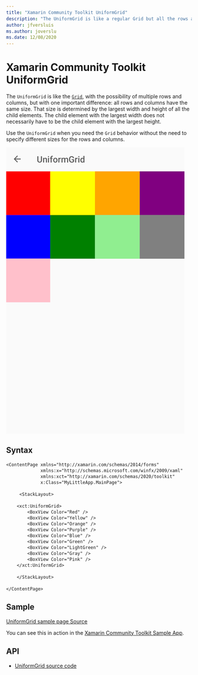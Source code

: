 ```yaml
---
title: "Xamarin Community Toolkit UniformGrid"
description: "The UniformGrid is like a regular Grid but all the rows and columns will have the same size."
author: jfversluis
ms.author: joverslu
ms.date: 12/08/2020
---
```


# Xamarin Community Toolkit UniformGrid

The `UniformGrid` is like the [`Grid`](xref:Xamarin.Forms.Grid), with the possibility of multiple rows and columns, but with one important difference: all rows and columns have the same size. That size is determined by the largest width and height of all the child elements. The child element with the largest width does not necessarily have to be the child element with the largest height.

Use the `UniformGrid` when you need the `Grid` behavior without the need to specify different sizes for the rows and columns.

[![Screenshot of UniformGrid](uniformgrid-images/uniformgrid-example.png "UniformGrid in an app")](uniformgrid-images/uniformgrid-example-large.png#lightbox "UniformGrid in an app")

## Syntax

```xaml
<ContentPage xmlns="http://xamarin.com/schemas/2014/forms"
             xmlns:x="http://schemas.microsoft.com/winfx/2009/xaml"
             xmlns:xct="http://xamarin.com/schemas/2020/toolkit"
             x:Class="MyLittleApp.MainPage">

     <StackLayout>

    <xct:UniformGrid>
        <BoxView Color="Red" />
        <BoxView Color="Yellow" />
        <BoxView Color="Orange" />
        <BoxView Color="Purple" />
        <BoxView Color="Blue" />
        <BoxView Color="Green" />
        <BoxView Color="LightGreen" />
        <BoxView Color="Gray" />
        <BoxView Color="Pink" />
    </xct:UniformGrid>

    </StackLayout>

</ContentPage>
```

## Sample

[UniformGrid sample page Source](https://github.com/xamarin/XamarinCommunityToolkit/blob/main/src/CommunityToolkit/Xamarin.CommunityToolkit.Sample/Pages/Views/UniformGridPage.xaml)

You can see this in action in the [Xamarin Community Toolkit Sample App](https://github.com/xamarin/XamarinCommunityToolkit).

## API

* [UniformGrid source code](https://github.com/xamarin/XamarinCommunityToolkit/blob/main/src/CommunityToolkit/Xamarin.CommunityToolkit/Views/UniformGrid.shared.cs)
